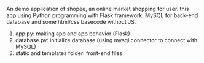 An demo application of shopee, an online market shopping for user.
this app using Python programming with Flask framework, MySQL for back-end database and some html/css basecode without JS.

1. app.py: making app and app behavior (Flask)
2. database.py: initialize database (using mysql.connector to connect with MySQL)
3. static and templates folder: front-end files
